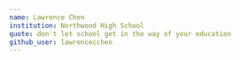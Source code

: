 ```yaml
---
name: Lawrence Chen
institution: Northwood High School
quote: don't let school get in the way of your education
github_user: lawrencecchen
---
```

